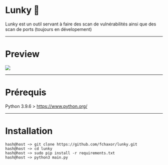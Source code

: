 # Lunky 🌟
Lunky est un outil servant à faire des scan de vulnérabilités ainsi que des scan de ports (toujours en dévelopement)

-----

# Preview
<img src="https://cdn.discordapp.com/attachments/874808659706773584/876524067199549480/DeepinScreenshot_select-area_20210815195258.png">

-----

# Prérequis
Python 3.9.6 > https://www.python.org/

-----

# Installation

```
hash@host ~> git clone https://github.com/fchaxor/lunky.git
hash@host ~> cd lunky
hash@host ~> sudo pip install -r requirements.txt
hash@host ~> python3 main.py
```
